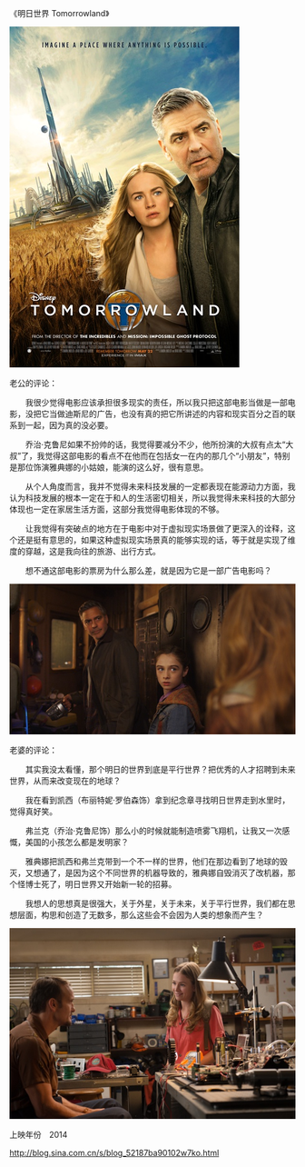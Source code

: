 《明日世界 Tomorrowland》

			
![](./img/001vda4xzy6Xu1uFGZF0f&690.jpg)


老公的评论：


　　我很少觉得电影应该承担很多现实的责任，所以我只把这部电影当做是一部电影，没把它当做迪斯尼的广告，也没有真的把它所讲述的内容和现实百分之百的联系到一起，因为真的没必要。


　　乔治·克鲁尼如果不扮帅的话，我觉得要减分不少，他所扮演的大叔有点太“大叔”了，我觉得这部电影的看点不在他而在包括女一在内的那几个“小朋友”，特别是那位饰演雅典娜的小姑娘，能演的这么好，很有意思。


　　从个人角度而言，我并不觉得未来科技发展的一定都表现在能源动力方面，我认为科技发展的根本一定在于和人的生活密切相关，所以我觉得未来科技的大部分体现也一定在家居生活方面，这部分我觉得电影体现的不够。


　　让我觉得有突破点的地方在于电影中对于虚拟现实场景做了更深入的诠释，这个还是挺有意思的，如果这种虚拟现实场景真的能够实现的话，等于就是实现了维度的穿越，这是我向往的旅游、出行方式。

　　想不通这部电影的票房为什么那么差，就是因为它是一部广告电影吗？

![](./img/001vda4xzy6Xu1vRFXt33&690.jpg)


老婆的评论：

　　其实我没太看懂，那个明日的世界到底是平行世界？把优秀的人才招聘到未来世界，从而来改变现在的地球？

　　我在看到凯西（布丽特妮·罗伯森饰）拿到纪念章寻找明日世界走到水里时，觉得真好笑。

　　弗兰克（乔治·克鲁尼饰）那么小的时候就能制造喷雾飞翔机，让我又一次感慨，美国的小孩怎么都是发明家？


　　雅典娜把凯西和弗兰克带到一个不一样的世界，他们在那边看到了地球的毁灭，又想通了，是因为这个不同世界的机器导致的，雅典娜自毁消灭了改机器，那个怪博士死了，明日世界又开始新一轮的招募。


　　我想人的思想真是很强大，关于外星，关于未来，关于平行世界，我们都在思想层面，构思和创造了无数多，那么这些会不会因为人类的想象而产生？

![](./img/001vda4xzy6Xu1wZZJje5&690.jpg)


上映年份　2014							
		
http://blog.sina.com.cn/s/blog_52187ba90102w7ko.html
